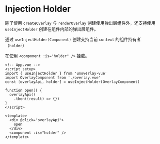 # Injection Holder

除了使用 `createOverlay` 与 `renderOverlay` 创建使用弹出层组件外，还支持使用 `useInjectHolder` 创建在组件内部的弹出层组件。

通过 `useInjectHolder(Component)` 创建支持当前 `context` 的组件持有者（`holder`）

在使用 `<component :is="holder" />` 挂载。


```vue
<!-- App.vue -->
<script setup>
import { useInjectHolder } from 'unoverlay-vue'
import OverlayComponent from './overlay.vue'
const [overlayApi, holder] = useInjectHolder(OverlayComponent)

function open() {
  overlayApi()
    .then((result) => {})
}
</script>

<template>
  <div @click="overlayApi">
    open
  </div>
  <component :is="holder" />
</template>
```

